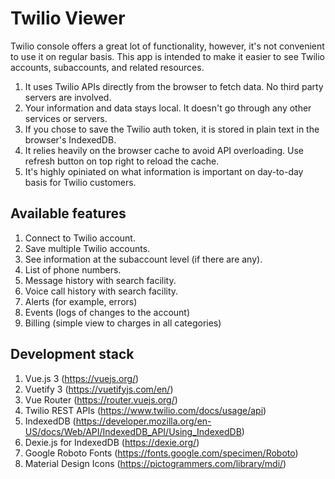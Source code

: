 # Twilio Viewer

Twilio console offers a great lot of functionality, however, it's not convenient to use it on regular basis. This app is intended to make it easier to see Twilio accounts, subaccounts, and related resources.

1. It uses Twilio APIs directly from the browser to fetch data. No third party servers are involved.
1. Your information and data stays local. It doesn't go through any other services or servers.
1. If you chose to save the Twilio auth token, it is stored in plain text in the browser's IndexedDB.
1. It relies heavily on the browser cache to avoid API overloading. Use refresh button on top right to reload the cache.
1. It's highly opiniated on what information is important on day-to-day basis for Twilio customers.

## Available features

1. Connect to Twilio account.
1. Save multiple Twilio accounts.
1. See information at the subaccount level (if there are any).
1. List of phone numbers.
1. Message history with search facility.
1. Voice call history with search facility.
1. Alerts (for example, errors)
1. Events (logs of changes to the account)
1. Billing (simple view to charges in all categories)

## Development stack

1. Vue.js 3 (<https://vuejs.org/>)
1. Vuetify 3 (<https://vuetifyjs.com/en/>)
1. Vue Router (<https://router.vuejs.org/>)
1. Twilio REST APIs (<https://www.twilio.com/docs/usage/api>)
1. IndexedDB (<https://developer.mozilla.org/en-US/docs/Web/API/IndexedDB_API/Using_IndexedDB>)
1. Dexie.js for IndexedDB (<https://dexie.org/>)
1. Google Roboto Fonts (<https://fonts.google.com/specimen/Roboto>)
1. Material Design Icons (<https://pictogrammers.com/library/mdi/>)
